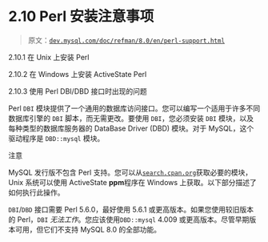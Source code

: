 # 2.10 Perl 安装注意事项

> 原文：[`dev.mysql.com/doc/refman/8.0/en/perl-support.html`](https://dev.mysql.com/doc/refman/8.0/en/perl-support.html)

2.10.1 在 Unix 上安装 Perl

2.10.2 在 Windows 上安装 ActiveState Perl

2.10.3 使用 Perl DBI/DBD 接口时出现的问题

Perl `DBI` 模块提供了一个通用的数据库访问接口。您可以编写一个适用于许多不同数据库引擎的 `DBI` 脚本，而无需更改。要使用 `DBI`，您必须安装 `DBI` 模块，以及每种类型的数据库服务器的 DataBase Driver (DBD) 模块。对于 MySQL，这个驱动程序是 `DBD::mysql` 模块。

注意

MySQL 发行版不包含 Perl 支持。您可以从[`search.cpan.org`](http://search.cpan.org)获取必要的模块，Unix 系统可以使用 ActiveState **ppm**程序在 Windows 上获取。以下部分描述了如何执行此操作。

`DBI`/`DBD` 接口需要 Perl 5.6.0，最好使用 5.6.1 或更高版本。如果您使用较旧版本的 Perl，`DBI` *无法工作*。您应该使用`DBD::mysql` 4.009 或更高版本。尽管早期版本可用，但它们不支持 MySQL 8.0 的全部功能。
